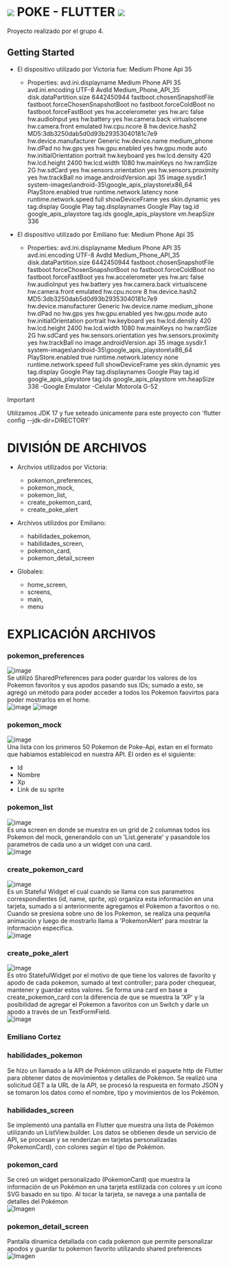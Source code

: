 # ![](https://user-images.githubusercontent.com/1838420/82833707-bec46580-9eb6-11ea-88d8-2dd033cc742d.png) POKE - FLUTTER ![](https://user-images.githubusercontent.com/1838420/82833707-bec46580-9eb6-11ea-88d8-2dd033cc742d.png)

Proyecto realizado por el grupo 4.

## Getting Started

- El dispositivo utilizado por Victoria fue: Medium Phone Api 35
  - Properties:
avd.ini.displayname              Medium Phone API 35
avd.ini.encoding                 UTF-8
AvdId                            Medium_Phone_API_35
disk.dataPartition.size          6442450944
fastboot.chosenSnapshotFile      
fastboot.forceChosenSnapshotBoot no
fastboot.forceColdBoot           no
fastboot.forceFastBoot           yes
hw.accelerometer                 yes
hw.arc                           false
hw.audioInput                    yes
hw.battery                       yes
hw.camera.back                   virtualscene
hw.camera.front                  emulated
hw.cpu.ncore                     8
hw.device.hash2                  MD5:3db3250dab5d0d93b29353040181c7e9
hw.device.manufacturer           Generic
hw.device.name                   medium_phone
hw.dPad                          no
hw.gps                           yes
hw.gpu.enabled                   yes
hw.gpu.mode                      auto
hw.initialOrientation            portrait
hw.keyboard                      yes
hw.lcd.density                   420
hw.lcd.height                    2400
hw.lcd.width                     1080
hw.mainKeys                      no
hw.ramSize                       2G
hw.sdCard                        yes
hw.sensors.orientation           yes
hw.sensors.proximity             yes
hw.trackBall                     no
image.androidVersion.api         35
image.sysdir.1                   system-images\android-35\google_apis_playstore\x86_64\
PlayStore.enabled                true
runtime.network.latency          none
runtime.network.speed            full
showDeviceFrame                  yes
skin.dynamic                     yes
tag.display                      Google Play
tag.displaynames                 Google Play
tag.id                           google_apis_playstore
tag.ids                          google_apis_playstore
vm.heapSize                      336

- El dispositivo utilizado por Emiliano fue: Medium Phone Api 35
  - Properties:
avd.ini.displayname              Medium Phone API 35
avd.ini.encoding                 UTF-8
AvdId                            Medium_Phone_API_35
disk.dataPartition.size          6442450944
fastboot.chosenSnapshotFile      
fastboot.forceChosenSnapshotBoot no
fastboot.forceColdBoot           no
fastboot.forceFastBoot           yes
hw.accelerometer                 yes
hw.arc                           false
hw.audioInput                    yes
hw.battery                       yes
hw.camera.back                   virtualscene
hw.camera.front                  emulated
hw.cpu.ncore                     8
hw.device.hash2                  MD5:3db3250dab5d0d93b29353040181c7e9
hw.device.manufacturer           Generic
hw.device.name                   medium_phone
hw.dPad                          no
hw.gps                           yes
hw.gpu.enabled                   yes
hw.gpu.mode                      auto
hw.initialOrientation            portrait
hw.keyboard                      yes
hw.lcd.density                   420
hw.lcd.height                    2400
hw.lcd.width                     1080
hw.mainKeys                      no
hw.ramSize                       2G
hw.sdCard                        yes
hw.sensors.orientation           yes
hw.sensors.proximity             yes
hw.trackBall                     no
image.androidVersion.api         35
image.sysdir.1                   system-images\android-35\google_apis_playstore\x86_64\
PlayStore.enabled                true
runtime.network.latency          none
runtime.network.speed            full
showDeviceFrame                  yes
skin.dynamic                     yes
tag.display                      Google Play
tag.displaynames                 Google Play
tag.id                           google_apis_playstore
tag.ids                          google_apis_playstore
vm.heapSize                      336 -Google Emulator
-Celular Motorola G-52




> [!IMPORTANT]
> Utilizamos JDK 17 y fue seteado únicamente para este proyecto con 'flutter config --jdk-dir=DIRECTORY'


# DIVISIÓN DE ARCHIVOS
* Archvios utilizados por Victoria:
   - pokemon_preferences,
   - pokemon_mock,
   - pokemon_list,
   - create_pokemon_card,
   - create_poke_alert
     
* Archivos utilizdos por Emiliano:
   - habilidades_pokemon,
   - habilidades_screen,
   - pokemon_card,
   - pokemon_detail_screen
  
* Globales:
   - home_screen,
   - screens,
   - main,
   - menu

# EXPLICACIÓN ARCHIVOS
### pokemon_preferences
![image](https://github.com/user-attachments/assets/250d2d4a-c158-442d-bceb-e3a09711c383)
<br>
Se utilizó SharedPreferences para poder guardar los valores de los Pokemon favoritos y sus apodos pasando sus IDs; sumado a esto, se agregó un método para poder acceder a todos los Pokemon faovirtos para poder mostrarlos en el home.
<br>
![image](https://github.com/user-attachments/assets/7643c12d-733c-483d-b65a-a438bace9b2c)
![image](https://github.com/user-attachments/assets/734c4605-1dec-4233-ac06-bb7e7263db15)


### pokemon_mock
![image](https://github.com/user-attachments/assets/8f32f252-498f-471a-8f81-b21ac5a0ebf8)
<br>
Una lista con los primeros 50 Pokemon de Poke-Api, estan en el formato que habiamos estableicod en nuestra API.
El orden es el siguiente:
  - Id
  - Nombre
  - Xp
  - Link de su sprite

### pokemon_list
![image](https://github.com/user-attachments/assets/23dc8667-232c-4e6c-aa0c-50808ae23775)
<br>
Es una screen en donde se muestra en un grid de 2 columnas todos los Pokemon del mock, generandolo con un 'List.generate' y  pasandole los parametros de cada uno a un widget con una card.
<br>
![image](https://github.com/user-attachments/assets/05a9bad4-7d25-4992-b50a-89916a7c78d4)

### create_pokemon_card
![image](https://github.com/user-attachments/assets/440ec660-5a53-4115-93b3-6798b571e3b8)
<br>
Es un Stateful Widget el cual cuando se llama con sus parametros correspondientes (id, name, sprite, xp) organiza esta información en una tarjeta, sumado a si anteriormente agregamos el Pokemon a favoritos o no.
Cuando se presiona sobre uno de los Pokemon, se realiza una pequeña animación y luego de mostrarlo llama a 'PokemonAlert' para mostrar la información específica.
<br>
![image](https://github.com/user-attachments/assets/92af8030-5cc7-48c4-a634-a3f70475f632)

### create_poke_alert
![image](https://github.com/user-attachments/assets/f3f1e7c5-3582-492b-bf49-f9ff7bbd18ec)
<br>
Es otro StatefulWidget por el motivo de que tiene los valores de favorito y apodo de cada pokemon, sumado al text controller; para poder chequear, mantener y guardar estos valores.
Se forma una card en base a create_pokemon_card con la diferencia de que se muestra la 'XP' y la posibilidad de agregar el Pokemon a favoritos con un Switch y darle un apodo a través de un TextFormField.
<br>
![image](https://github.com/user-attachments/assets/5feae488-c5a2-4e94-98da-1e1bd36f0a4b)

### Emiliano Cortez
### habilidades_pokemon
Se hizo un llamado a la API de Pokémon utilizando el paquete http de Flutter para obtener datos de movimientos y detalles de Pokémon. Se realizó una solicitud GET a la URL de la API, se procesó la respuesta en formato JSON y se tomaron los datos como el nombre, tipo y movimientos de los Pokémon.
<br>

### habilidades_screen
Se implementó una pantalla en Flutter que muestra una lista de Pokémon utilizando un ListView.builder. Los datos se obtienen desde un servicio de API, se procesan y se renderizan en tarjetas personalizadas (PokemonCard), con colores según el tipo de Pokémon.
<br>

### pokemon_card
Se creó un widget personalizado (PokemonCard) que muestra la información de un Pokémon en una tarjeta estilizada con colores y un ícono SVG basado en su tipo. Al tocar la tarjeta, se navega a una pantalla de detalles del Pokémon
<br>
![Imagen](https://github.com/user-attachments/assets/390060b6-e01e-40e8-ac27-cefbfca3ea50)

### pokemon_detail_screen
Pantalla dinamica detallada con cada pokemon que permite personalizar apodos y guardar tu pokemon favorito utilizando shared preferences
<br>
![Imagen](https://github.com/user-attachments/assets/d79af76c-66f8-4f23-894d-c6beafaf5c52)










     
     

